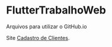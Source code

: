 # FlutterTrabalhoWeb

Arquivos para utilizar o GitHub.io

Site <a href="Fschmatz.github.io/FlutterTrabalhoWeb">Cadastro de Clientes</a>.


